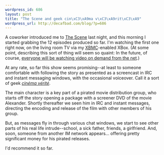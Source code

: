 ```yaml
--- 
wordpress_id: 686
layout: post
title: "The Scene and geek cin\xC3\xA9ma v\xC3\xA9rit\xC3\xA9"
wordpress_url: http://decafbad.com/blog/?p=686
---
```

A coworker introduced me to [The Scene](http://www.welcometothescene.com/index.shtml) last night, and this morning I started grabbing the 12 episodes produced so far.  I'm watching the first one right now, on the living room TV via my [XBMC](http://www.xboxmediacenter.com/)-enabled XBox.  (At some point, describing this sort of thing will seem so quaint: In the future, of course, [everyone will be watching video on demand from the net](http://decafbad.com/blog/2005/03/03/tales-from-the-future-television).)

At any rate, so far this show seems promising--at least to someone comfortable with following the story as presented as a screencast in IRC and instant messaging windows, with the occasional voiceover.  Call it a sort of geek *[cinéma vérité](http://en.wikipedia.org/wiki/Cinema_verit%C3%A9)*.

The main character is a key part of a pirated movie distribution group, who starts off the story opening a package with a screener DVD of the movie Alexander.  Shortly thereafter we seen him in IRC and instant messages, directing the encoding and release of the film with other members of his group.  

But, as messages fly in through various chat windows, we start to see other parts of his real life intrude--school, a sick father, friends, a girlfriend.  And, soon, someone from another IM network appears... offering pretty significant money for his pirated releases.

I'd recommend it so far.
